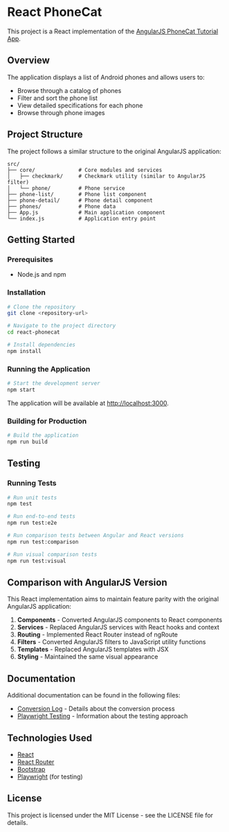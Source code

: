 # React PhoneCat

This project is a React implementation of the [AngularJS PhoneCat Tutorial App](https://github.com/angular/angular-phonecat).

## Overview

The application displays a list of Android phones and allows users to:
- Browse through a catalog of phones
- Filter and sort the phone list
- View detailed specifications for each phone
- Browse through phone images

## Project Structure

The project follows a similar structure to the original AngularJS application:

```
src/
├── core/              # Core modules and services
│   ├── checkmark/     # Checkmark utility (similar to AngularJS filter)
│   └── phone/         # Phone service
├── phone-list/        # Phone list component
├── phone-detail/      # Phone detail component
├── phones/            # Phone data
├── App.js             # Main application component
└── index.js           # Application entry point
```

## Getting Started

### Prerequisites

- Node.js and npm

### Installation

```bash
# Clone the repository
git clone <repository-url>

# Navigate to the project directory
cd react-phonecat

# Install dependencies
npm install
```

### Running the Application

```bash
# Start the development server
npm start
```

The application will be available at [http://localhost:3000](http://localhost:3000).

### Building for Production

```bash
# Build the application
npm run build
```

## Testing

### Running Tests

```bash
# Run unit tests
npm test

# Run end-to-end tests
npm run test:e2e

# Run comparison tests between Angular and React versions
npm run test:comparison

# Run visual comparison tests
npm run test:visual
```

## Comparison with AngularJS Version

This React implementation aims to maintain feature parity with the original AngularJS application:

1. **Components** - Converted AngularJS components to React components
2. **Services** - Replaced AngularJS services with React hooks and context
3. **Routing** - Implemented React Router instead of ngRoute
4. **Filters** - Converted AngularJS filters to JavaScript utility functions
5. **Templates** - Replaced AngularJS templates with JSX
6. **Styling** - Maintained the same visual appearance

## Documentation

Additional documentation can be found in the following files:

- [Conversion Log](./CONVERSION-LOG.md) - Details about the conversion process
- [Playwright Testing](./PLAYWRIGHT-TESTING.md) - Information about the testing approach

## Technologies Used

- [React](https://reactjs.org/)
- [React Router](https://reactrouter.com/)
- [Bootstrap](https://getbootstrap.com/)
- [Playwright](https://playwright.dev/) (for testing)

## License

This project is licensed under the MIT License - see the LICENSE file for details.
